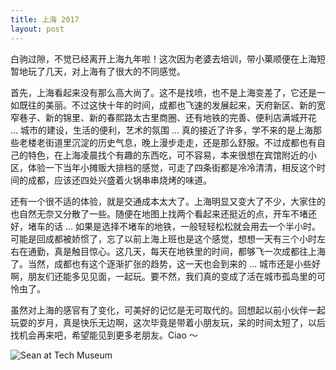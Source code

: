 ```yaml
---
title: 上海 2017
layout: post
---
```


白驹过隙，不觉已经离开上海九年啦！这次因为老婆去培训，带小菓顺便在上海短暂地玩了几天，对上海有了很大的不同感觉。

首先，上海看起来没有那么高大尚了。这不是找喷，也不是上海变差了，它还是一如既往的美丽。不过这快十年的时间，成都也飞速的发展起来，天府新区、新的宽窄巷子、新的锦里、新的春熙路太古里商圈、还有地铁的完善、便利店满城开花 ... 城市的建设，生活的便利，艺术的氛围 ... 真的接近了许多，学不来的是上海那些老楼老街道里沉淀的历史气息，晚上漫步走走，还是那么舒服。不过成都也有自己的特色，在上海凌晨找个有趣的东西吃，可不容易，本来很想在宾馆附近的小区，体验一下当年小摊贩大排档的感觉，可走了四条街都是冷冷清清，相反这个时间的成都，应该还四处兴盛着火锅串串烧烤的味道。

还有一个很不适的体验，就是交通成本太大了。上海明显又变大了不少，大家住的也自然无奈又分散了一些。随便在地图上找两个看起来还挺近的点，开车不堵还好，堵车的话 ... 如果是选择不堵车的地铁，一般轻轻松松就会用去一个半小时。可能是回成都被娇惯了，忘了以前上海上班也是这个感觉，想想一天有三个小时左右在通勤，真是触目惊心。这几天，每天在地铁里的时间，都够飞一次成都往上海了。当然，成都也有这个逐渐扩张的趋势，这一天也会到来的 ... 城市还是小些好啊，朋友们还能多见见面，一起玩。要不然，我们真的变成了活在城市孤岛里的可怜虫了。

虽然对上海的感官有了变化，可美好的记忆是无可取代的。回想起以前小伙伴一起玩耍的岁月，真是快乐无边啊，这次毕竟是带着小朋友玩，呆的时间太短了，以后找机会再来吧，希望能见到更多老朋友。Ciao ～

![Sean at Tech Museum](http://villim.github.io/img/2017/sean-at-tech-museum.jpg)